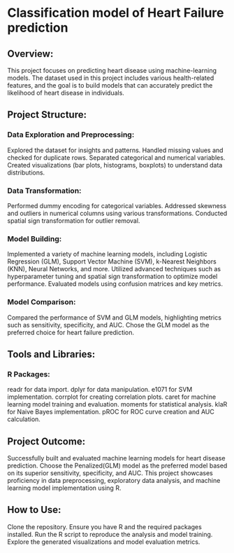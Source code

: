 # Classification model of Heart Failure prediction
## Overview:
This project focuses on predicting heart disease using machine-learning models. The dataset used in this project includes various health-related features, and the goal is to build models that can accurately predict the likelihood of heart disease in individuals.

## Project Structure:
### Data Exploration and Preprocessing:
Explored the dataset for insights and patterns.
Handled missing values and checked for duplicate rows.
Separated categorical and numerical variables.
Created visualizations (bar plots, histograms, boxplots) to understand data distributions.

### Data Transformation:
Performed dummy encoding for categorical variables.
Addressed skewness and outliers in numerical columns using various transformations.
Conducted spatial sign transformation for outlier removal.

### Model Building:
Implemented a variety of machine learning models, including Logistic Regression (GLM), Support Vector Machine (SVM), k-Nearest Neighbors (KNN), Neural Networks, and more.
Utilized advanced techniques such as hyperparameter tuning and spatial sign transformation to optimize model performance.
Evaluated models using confusion matrices and key metrics.

### Model Comparison:
Compared the performance of SVM and GLM models, highlighting metrics such as sensitivity, specificity, and AUC.
Chose the GLM model as the preferred choice for heart failure prediction.

## Tools and Libraries:
### R Packages:
readr for data import.
dplyr for data manipulation.
e1071 for SVM implementation.
corrplot for creating correlation plots.
caret for machine learning model training and evaluation.
moments for statistical analysis.
klaR for Naive Bayes implementation.
pROC for ROC curve creation and AUC calculation.

## Project Outcome:
Successfully built and evaluated machine learning models for heart disease prediction.
Choose the Penalized(GLM) model as the preferred model based on its superior sensitivity, specificity, and AUC.
This project showcases proficiency in data preprocessing, exploratory data analysis, and machine learning model implementation using R.

## How to Use:
Clone the repository.
Ensure you have R and the required packages installed.
Run the R script to reproduce the analysis and model training.
Explore the generated visualizations and model evaluation metrics.
